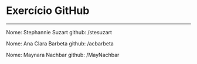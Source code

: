 # Exercício GitHub
-----
Nome: Stephannie Suzart
github: /stesuzart

Nome: Ana Clara Barbeta
github: /acbarbeta

Nome: Maynara Nachbar
github: /MayNachbar